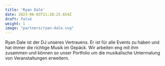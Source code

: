 ```yaml
---
title: 'Ryan Dale'
date: 2023-06-03T11:28:23.654Z
draft: false
weight: 1
image: "partners/ryan-dale.svg"
---
```


Ryan Dale ist der DJ unseres Vertrauens. Er ist für alle Events zu haben und hat immer die richtige Musik im Gepäck. Wir arbeiten eng mit ihm zusammen und können so unser Portfolio um die musikalische Untermalung von Veranstaltungen erweitern.
